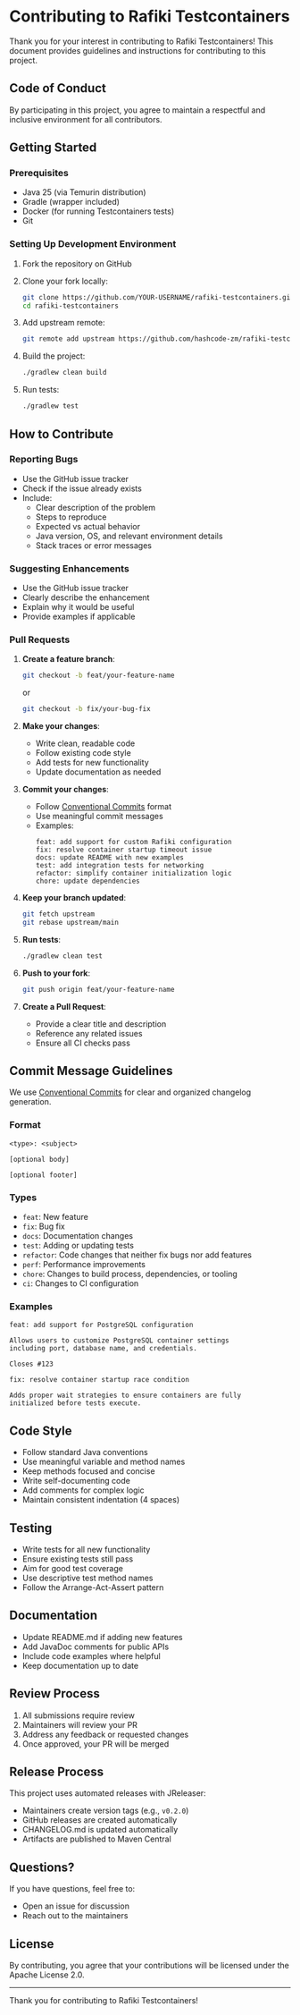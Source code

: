 # Contributing to Rafiki Testcontainers

Thank you for your interest in contributing to Rafiki Testcontainers! This document provides guidelines and instructions for contributing to this project.

## Code of Conduct

By participating in this project, you agree to maintain a respectful and inclusive environment for all contributors.

## Getting Started

### Prerequisites

- Java 25 (via Temurin distribution)
- Gradle (wrapper included)
- Docker (for running Testcontainers tests)
- Git

### Setting Up Development Environment

1. Fork the repository on GitHub
2. Clone your fork locally:
   ```bash
   git clone https://github.com/YOUR-USERNAME/rafiki-testcontainers.git
   cd rafiki-testcontainers
   ```

3. Add upstream remote:
   ```bash
   git remote add upstream https://github.com/hashcode-zm/rafiki-testcontainers.git
   ```

4. Build the project:
   ```bash
   ./gradlew clean build
   ```

5. Run tests:
   ```bash
   ./gradlew test
   ```

## How to Contribute

### Reporting Bugs

- Use the GitHub issue tracker
- Check if the issue already exists
- Include:
  - Clear description of the problem
  - Steps to reproduce
  - Expected vs actual behavior
  - Java version, OS, and relevant environment details
  - Stack traces or error messages

### Suggesting Enhancements

- Use the GitHub issue tracker
- Clearly describe the enhancement
- Explain why it would be useful
- Provide examples if applicable

### Pull Requests

1. **Create a feature branch**:
   ```bash
   git checkout -b feat/your-feature-name
   ```
   or
   ```bash
   git checkout -b fix/your-bug-fix
   ```

2. **Make your changes**:
   - Write clean, readable code
   - Follow existing code style
   - Add tests for new functionality
   - Update documentation as needed

3. **Commit your changes**:
   - Follow [Conventional Commits](https://www.conventionalcommits.org/) format
   - Use meaningful commit messages
   - Examples:
     ```
     feat: add support for custom Rafiki configuration
     fix: resolve container startup timeout issue
     docs: update README with new examples
     test: add integration tests for networking
     refactor: simplify container initialization logic
     chore: update dependencies
     ```

4. **Keep your branch updated**:
   ```bash
   git fetch upstream
   git rebase upstream/main
   ```

5. **Run tests**:
   ```bash
   ./gradlew clean test
   ```

6. **Push to your fork**:
   ```bash
   git push origin feat/your-feature-name
   ```

7. **Create a Pull Request**:
   - Provide a clear title and description
   - Reference any related issues
   - Ensure all CI checks pass

## Commit Message Guidelines

We use [Conventional Commits](https://www.conventionalcommits.org/) for clear and organized changelog generation.

### Format

```
<type>: <subject>

[optional body]

[optional footer]
```

### Types

- `feat`: New feature
- `fix`: Bug fix
- `docs`: Documentation changes
- `test`: Adding or updating tests
- `refactor`: Code changes that neither fix bugs nor add features
- `perf`: Performance improvements
- `chore`: Changes to build process, dependencies, or tooling
- `ci`: Changes to CI configuration

### Examples

```
feat: add support for PostgreSQL configuration

Allows users to customize PostgreSQL container settings
including port, database name, and credentials.

Closes #123
```

```
fix: resolve container startup race condition

Adds proper wait strategies to ensure containers are fully
initialized before tests execute.
```

## Code Style

- Follow standard Java conventions
- Use meaningful variable and method names
- Keep methods focused and concise
- Write self-documenting code
- Add comments for complex logic
- Maintain consistent indentation (4 spaces)

## Testing

- Write tests for all new functionality
- Ensure existing tests still pass
- Aim for good test coverage
- Use descriptive test method names
- Follow the Arrange-Act-Assert pattern

## Documentation

- Update README.md if adding new features
- Add JavaDoc comments for public APIs
- Include code examples where helpful
- Keep documentation up to date

## Review Process

1. All submissions require review
2. Maintainers will review your PR
3. Address any feedback or requested changes
4. Once approved, your PR will be merged

## Release Process

This project uses automated releases with JReleaser:
- Maintainers create version tags (e.g., `v0.2.0`)
- GitHub releases are created automatically
- CHANGELOG.md is updated automatically
- Artifacts are published to Maven Central

## Questions?

If you have questions, feel free to:
- Open an issue for discussion
- Reach out to the maintainers

## License

By contributing, you agree that your contributions will be licensed under the Apache License 2.0.

---

Thank you for contributing to Rafiki Testcontainers!
